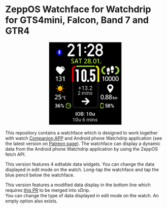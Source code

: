  # ZeppOS Watchface for Watchdrip for GTS4mini, Falcon, Band 7 and GTR4
 <p align="center">
 <img src="https://github.com/4RK4N/zeppos_watchdrip_timer_wf/blob/b77f52999dbc1599ebe5a3f0775680b3a0f3ec48/assets/gts4mini/images/preview.png" alt="Watchface preview"/>
 </p>
 <p>This repository contains a watchface which is designed to work together with watch <a href="https://github.com/bigdigital/zeppos_watchdrip_app" target="_blank">Companion APP</a> and Android phone Watchdrip application (see the latest version on <a href="https://www.patreon.com/xdrip_miband" target="_blank">Patreon page</a>). The watchface can display a dynamic data from the Android phone Watchdrip application by using the ZeppOS fetch API.</p>

<p>This version features 4 editable data widgets. You can change the data displayed in edit mode on the watch. Long-tap the watchface and tap the blue pencil below the watchface.</p>

<p>This version features a modified data display in the bottom line which requires <a href="https://github.com/NightscoutFoundation/xDrip/pull/2294" target="_blank">this PR</a> to be merged into xDrip.<br />You can change the type of data displayed in edit mode on the watch. An empty option also exists.</p>
